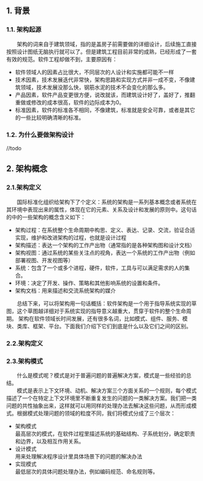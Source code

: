 ## 1. 背景
### 1.1. 架构起源
&emsp;&emsp;架构的词来自于建筑领域，指的是盖房子前需要做的详细设计，后续施工直接按照设计图纸无脑执行就可以了。但是建筑工程目前非常的成熟，已经形成了一套有效的规范。软件工程却做不到，主要原因有：  
* 软件领域人的因素占比很大，不同层次的人设计和实施都可能不一样
* 技术因素，技术发展迭代非常快，架构思路和实现方式并非一成不变，不像建筑领域，技术发展没那么快，钢筋水泥的技术不会变化的那么多。
* 产品因素，软件产品变更很方便，说改就该，而建筑设计好了，盖好了，推翻重做或修改的成本很高，软件的边际成本为0。
* 标准因素，软件的标准各不相同，不像建筑，标准就是安全可靠，或者是其它的一些比较明确清晰的标准。
### 1.2. 为什么要做架构设计
//todo 


## 2. 架构概念
### 2.1.架构定义
&emsp;&emsp;国际标准化组织给架构下了个定义：系统的架构是一系列基本概念或者系统在其环境中表现出来的属性，体现在它的元素、关系及设计和发展的原则中。这句话的中的一些架构的概念含义如下：
* 架构过程：在系统整个生命周期中构思、定义、表达、记录、交流，验证合适实现，维护和改进架构的过程，也就是设计过程
* 架构描述：表达一个架构的工作产出物（通常指的是各种架构图和设计文档）
* 架构视图：通过系统的某些关注点的视角，表达一个系统的工作产出物（例如部署视图、开发视图等）
* 系统：包含了一个或多个进程，硬件，软件，工具与可以满足需求的人的集合。
* 环境：决定了开发、操作、策略和其他影响系统的设置和条件。
* 架构文档：用来描述和交流系统架构的媒介  

&emsp;&emsp;总结下来，可以将架构用一句话概括：软件架构是一个用于指导系统实现的草图，这个草图越详细对于系统实现的指导意义越重大，贯穿于软件的整个生命周期。
架构在软件领域长时间发展，还有很多名词，比如模式、组件、服务、模块、类库、框架、平台。下面我们介绍下它们到底是什么以及它们之间的区别。  

### 2.2.架构定义

### 2.3.架构模式
&emsp;&emsp;什么是模式呢？模式是对于普遍问题的普遍解决方案，模式是一些经验的总结。  
&emsp;&emsp;模式是表示上下文环境、动机、解决方案三个方面关系的一个规则，每个模式描述了一个在特定上下文环境里不断重复发生的问题的一类解决方案。我们把一类问题的共性抽象出来，这样就可以用同样的处理办法去解决这些问题，从而形成模式。根据模式处理问题的领域的粒度不同，我们将模式分成了三个层次：
* 架构模式  
  最高层次的模式，在软件过程里描述系统的基础结构、子系统划分，确定职责和边界，以及相互作用关系。
* 设计模式  
  用来处理解决程序设计里具体场景下的问题的解决办法
* 实现模式  
  最低层次的具体问题处理办法，例如编码规范、命名规则等。